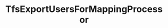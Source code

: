 ---
optionsClassName: TfsExportUsersForMappingProcessorOptions
optionsClassFullName: MigrationTools.Processors.TfsExportUsersForMappingProcessorOptions
configurationSamples:
- name: defaults
  description: 
  code: There are no defaults! Check the sample for options!
  sampleFor: MigrationTools.Processors.TfsExportUsersForMappingProcessorOptions
- name: sample
  description: 
  code: There is no sample, but you can check the classic below for a general feel.
  sampleFor: MigrationTools.Processors.TfsExportUsersForMappingProcessorOptions
- name: classic
  description: 
  code: >-
    {
      "$type": "TfsExportUsersForMappingProcessorOptions",
      "Enabled": false,
      "WIQLQuery": null,
      "OnlyListUsersInWorkItems": true,
      "Enrichers": null,
      "SourceName": null,
      "TargetName": null,
      "RefName": null
    }
  sampleFor: MigrationTools.Processors.TfsExportUsersForMappingProcessorOptions
description: ExportUsersForMappingContext is a tool used to create a starter mapping file for users between the source and target systems. Use `ExportUsersForMappingConfig` to configure.
className: TfsExportUsersForMappingProcessor
typeName: Processors
architecture: 
options:
- parameterName: Enabled
  type: Boolean
  description: If set to `true` then the processor will run. Set to `false` and the processor will not run.
  defaultValue: missing XML code comments
- parameterName: Enrichers
  type: List
  description: List of Enrichers that can be used to add more features to this processor. Only works with Native Processors and not legacy Processors.
  defaultValue: missing XML code comments
- parameterName: OnlyListUsersInWorkItems
  type: Boolean
  description: missing XML code comments
  defaultValue: missing XML code comments
- parameterName: RefName
  type: String
  description: '`Refname` will be used in the future to allow for using named Options without the need to copy all of the options.'
  defaultValue: missing XML code comments
- parameterName: SourceName
  type: String
  description: missing XML code comments
  defaultValue: missing XML code comments
- parameterName: TargetName
  type: String
  description: missing XML code comments
  defaultValue: missing XML code comments
- parameterName: WIQLQuery
  type: String
  description: missing XML code comments
  defaultValue: missing XML code comments
status: ready
processingTarget: Work Items
classFile: /src/MigrationTools.Clients.TfsObjectModel/Processors/TfsExportUsersForMappingProcessor.cs
optionsClassFile: /src/MigrationTools.Clients.TfsObjectModel/Processors/TfsExportUsersForMappingProcessorOptions.cs

redirectFrom:
- /Reference/Processors/TfsExportUsersForMappingProcessorOptions/
layout: reference
toc: true
permalink: /Reference/Processors/TfsExportUsersForMappingProcessor/
title: TfsExportUsersForMappingProcessor
categories:
- Processors
- 
topics:
- topic: notes
  path: /docs/Reference/Processors/TfsExportUsersForMappingProcessor-notes.md
  exists: false
  markdown: ''
- topic: introduction
  path: /docs/Reference/Processors/TfsExportUsersForMappingProcessor-introduction.md
  exists: false
  markdown: ''

---